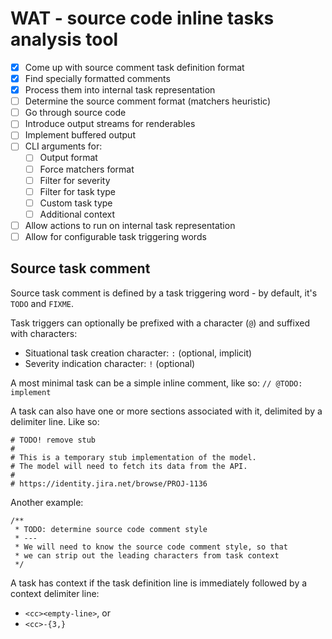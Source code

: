 WAT - source code inline tasks analysis tool
============================================

- [X] Come up with source comment task definition format
- [X] Find specially formatted comments
- [X] Process them into internal task representation
- [ ] Determine the source comment format (matchers heuristic)
- [ ] Go through source code
- [ ] Introduce output streams for renderables
- [ ] Implement buffered output
- [ ] CLI arguments for:
	- [ ] Output format
	- [ ] Force matchers format
	- [ ] Filter for severity
	- [ ] Filter for task type
	- [ ] Custom task type
	- [ ] Additional context
- [ ] Allow actions to run on internal task representation
- [ ] Allow for configurable task triggering words

Source task comment
-------------------

Source task comment is defined by a task triggering word - by default, it's `TODO` and `FIXME`.

Task triggers can optionally be prefixed with a character (`@`) and suffixed with characters:

- Situational task creation character: `:` (optional, implicit)
- Severity indication character: `!` (optional)

A most minimal task can be a simple inline comment, like so: `// @TODO: implement`

A task can also have one or more sections associated with it, delimited by a delimiter line. Like so:

```
# TODO! remove stub
#
# This is a temporary stub implementation of the model.
# The model will need to fetch its data from the API.
#
# https://identity.jira.net/browse/PROJ-1136
```

Another example:

```
/**
 * TODO: determine source code comment style
 * ---
 * We will need to know the source code comment style, so that
 * we can strip out the leading characters from task context
 */
```

A task has context if the task definition line is immediately followed by a context delimiter line:

- `<cc><empty-line>`, or
- `<cc>-{3,}`
